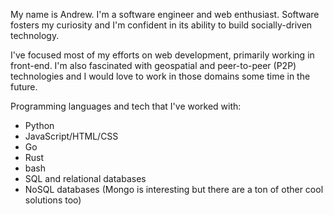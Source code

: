 My name is Andrew. I'm a software engineer and web enthusiast. Software fosters my curiosity and I'm confident in its ability to build socially-driven technology.

I've focused most of my efforts on web development, primarily working in front-end. I'm also fascinated with geospatial and peer-to-peer (P2P) technologies and I would love to work in those domains some time in the future.

Programming languages and tech that I've worked with:

- Python
- JavaScript/HTML/CSS
- Go
- Rust
- bash
- SQL and relational databases
- NoSQL databases (Mongo is interesting but there are a ton of other cool solutions too)